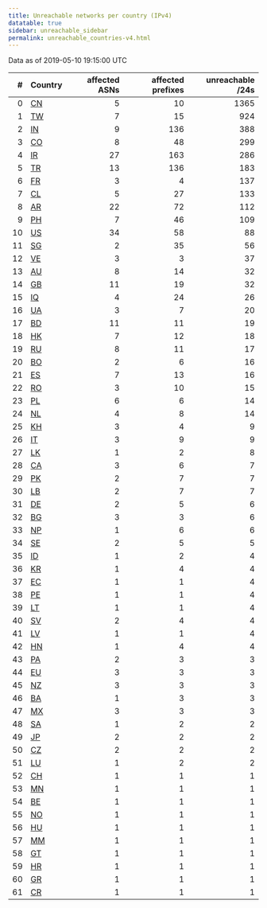 ```yaml
---
title: Unreachable networks per country (IPv4)
datatable: true
sidebar: unreachable_sidebar
permalink: unreachable_countries-v4.html
---
```


Data as of 2019-05-10 19:15:00 UTC

<div class="datatable-begin"></div>

|   # | Country                      |   affected ASNs |   affected prefixes |   unreachable /24s |
|----:|:-----------------------------|----------------:|--------------------:|-------------------:|
|   0 | [CN](unreachable_cn-v4.html) |               5 |                  10 |               1365 |
|   1 | [TW](unreachable_tw-v4.html) |               7 |                  15 |                924 |
|   2 | [IN](unreachable_in-v4.html) |               9 |                 136 |                388 |
|   3 | [CO](unreachable_co-v4.html) |               8 |                  48 |                299 |
|   4 | [IR](unreachable_ir-v4.html) |              27 |                 163 |                286 |
|   5 | [TR](unreachable_tr-v4.html) |              13 |                 136 |                183 |
|   6 | [FR](unreachable_fr-v4.html) |               3 |                   4 |                137 |
|   7 | [CL](unreachable_cl-v4.html) |               5 |                  27 |                133 |
|   8 | [AR](unreachable_ar-v4.html) |              22 |                  72 |                112 |
|   9 | [PH](unreachable_ph-v4.html) |               7 |                  46 |                109 |
|  10 | [US](unreachable_us-v4.html) |              34 |                  58 |                 88 |
|  11 | [SG](unreachable_sg-v4.html) |               2 |                  35 |                 56 |
|  12 | [VE](unreachable_ve-v4.html) |               3 |                   3 |                 37 |
|  13 | [AU](unreachable_au-v4.html) |               8 |                  14 |                 32 |
|  14 | [GB](unreachable_gb-v4.html) |              11 |                  19 |                 32 |
|  15 | [IQ](unreachable_iq-v4.html) |               4 |                  24 |                 26 |
|  16 | [UA](unreachable_ua-v4.html) |               3 |                   7 |                 20 |
|  17 | [BD](unreachable_bd-v4.html) |              11 |                  11 |                 19 |
|  18 | [HK](unreachable_hk-v4.html) |               7 |                  12 |                 18 |
|  19 | [RU](unreachable_ru-v4.html) |               8 |                  11 |                 17 |
|  20 | [BO](unreachable_bo-v4.html) |               2 |                   6 |                 16 |
|  21 | [ES](unreachable_es-v4.html) |               7 |                  13 |                 16 |
|  22 | [RO](unreachable_ro-v4.html) |               3 |                  10 |                 15 |
|  23 | [PL](unreachable_pl-v4.html) |               6 |                   6 |                 14 |
|  24 | [NL](unreachable_nl-v4.html) |               4 |                   8 |                 14 |
|  25 | [KH](unreachable_kh-v4.html) |               3 |                   4 |                  9 |
|  26 | [IT](unreachable_it-v4.html) |               3 |                   9 |                  9 |
|  27 | [LK](unreachable_lk-v4.html) |               1 |                   2 |                  8 |
|  28 | [CA](unreachable_ca-v4.html) |               3 |                   6 |                  7 |
|  29 | [PK](unreachable_pk-v4.html) |               2 |                   7 |                  7 |
|  30 | [LB](unreachable_lb-v4.html) |               2 |                   7 |                  7 |
|  31 | [DE](unreachable_de-v4.html) |               2 |                   5 |                  6 |
|  32 | [BG](unreachable_bg-v4.html) |               3 |                   3 |                  6 |
|  33 | [NP](unreachable_np-v4.html) |               1 |                   6 |                  6 |
|  34 | [SE](unreachable_se-v4.html) |               2 |                   5 |                  5 |
|  35 | [ID](unreachable_id-v4.html) |               1 |                   2 |                  4 |
|  36 | [KR](unreachable_kr-v4.html) |               1 |                   4 |                  4 |
|  37 | [EC](unreachable_ec-v4.html) |               1 |                   1 |                  4 |
|  38 | [PE](unreachable_pe-v4.html) |               1 |                   1 |                  4 |
|  39 | [LT](unreachable_lt-v4.html) |               1 |                   1 |                  4 |
|  40 | [SV](unreachable_sv-v4.html) |               2 |                   4 |                  4 |
|  41 | [LV](unreachable_lv-v4.html) |               1 |                   1 |                  4 |
|  42 | [HN](unreachable_hn-v4.html) |               1 |                   4 |                  4 |
|  43 | [PA](unreachable_pa-v4.html) |               2 |                   3 |                  3 |
|  44 | [EU](unreachable_eu-v4.html) |               3 |                   3 |                  3 |
|  45 | [NZ](unreachable_nz-v4.html) |               3 |                   3 |                  3 |
|  46 | [BA](unreachable_ba-v4.html) |               1 |                   3 |                  3 |
|  47 | [MX](unreachable_mx-v4.html) |               3 |                   3 |                  3 |
|  48 | [SA](unreachable_sa-v4.html) |               1 |                   2 |                  2 |
|  49 | [JP](unreachable_jp-v4.html) |               2 |                   2 |                  2 |
|  50 | [CZ](unreachable_cz-v4.html) |               2 |                   2 |                  2 |
|  51 | [LU](unreachable_lu-v4.html) |               1 |                   2 |                  2 |
|  52 | [CH](unreachable_ch-v4.html) |               1 |                   1 |                  1 |
|  53 | [MN](unreachable_mn-v4.html) |               1 |                   1 |                  1 |
|  54 | [BE](unreachable_be-v4.html) |               1 |                   1 |                  1 |
|  55 | [NO](unreachable_no-v4.html) |               1 |                   1 |                  1 |
|  56 | [HU](unreachable_hu-v4.html) |               1 |                   1 |                  1 |
|  57 | [MM](unreachable_mm-v4.html) |               1 |                   1 |                  1 |
|  58 | [GT](unreachable_gt-v4.html) |               1 |                   1 |                  1 |
|  59 | [HR](unreachable_hr-v4.html) |               1 |                   1 |                  1 |
|  60 | [GR](unreachable_gr-v4.html) |               1 |                   1 |                  1 |
|  61 | [CR](unreachable_cr-v4.html) |               1 |                   1 |                  1 |

<div class="datatable-end"></div>
